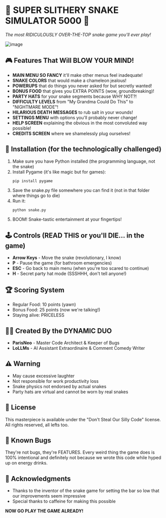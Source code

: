 # 🐍 SUPER SLITHERY SNAKE SIMULATOR 5000 🐍

*The most RIDICULOUSLY OVER-THE-TOP snake game you'll ever play!*

![image](https://github.com/user-attachments/assets/c4123235-3792-4196-8782-e28adfdad790)


## 🎮 Features That Will BLOW YOUR MIND!

* **MAIN MENU SO FANCY** it'll make other menus feel inadequate!
* **SNAKE COLORS** that would make a chameleon jealous!
* **POWERUPS** that do things you never asked for but secretly wanted!
* **BONUS FOOD** that gives you EXTRA POINTS (wow, groundbreaking)!
* **PARTY HATS** for your snake segments because WHY NOT?!
* **DIFFICULTY LEVELS** from "My Grandma Could Do This" to "NIGHTMARE MODE"!
* **HILARIOUS DEATH MESSAGES** to rub salt in your wounds!
* **SETTINGS MENU** with options you'll probably never change!
* **HELP SCREEN** explaining the obvious in the most convoluted way possible!
* **CREDITS SCREEN** where we shamelessly plug ourselves!

## 🔧 Installation (for the technologically challenged)

1. Make sure you have Python installed (the programming language, not the snake)
2. Install Pygame (it's like magic but for games):
   ```
   pip install pygame
   ```
3. Save the snake.py file somewhere you can find it (not in that folder where things go to die)
4. Run it:
   ```
   python snake.py
   ```
5. BOOM! Snake-tastic entertainment at your fingertips!

## 🕹️ Controls (READ THIS or you'll DIE... in the game)

* **Arrow Keys** - Move the snake (revolutionary, I know)
* **P** - Pause the game (for bathroom emergencies)
* **ESC** - Go back to main menu (when you're too scared to continue)
* **H** - Secret party hat mode (SSSHHH, don't tell anyone!)

## 🏆 Scoring System

* Regular Food: 10 points (yawn)
* Bonus Food: 25 points (now we're talking!)
* Staying alive: PRICELESS

## 🧙‍♂️ Created By the DYNAMIC DUO

* **ParisNeo** - Master Code Architect & Keeper of Bugs
* **LoLLMs** - AI Assistant Extraordinaire & Comment Comedy Writer

## ⚠️ Warning

* May cause excessive laughter
* Not responsible for work productivity loss
* Snake physics not endorsed by actual snakes
* Party hats are virtual and cannot be worn by real snakes

## 📝 License

This masterpiece is available under the "Don't Steal Our Silly Code" license.
All rights reserved, all lefts too.

## 🐛 Known Bugs

They're not bugs, they're FEATURES. Every weird thing the game does is 100% intentional and definitely not because we wrote this code while hyped up on energy drinks.

## 🙏 Acknowledgments

* Thanks to the inventor of the snake game for setting the bar so low that our improvements seem impressive
* Special thanks to caffeine for making this possible

**NOW GO PLAY THE GAME ALREADY!**
